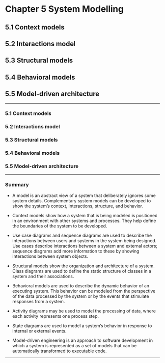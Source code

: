# Chapter 5 System Modelling

## 5.1 Context models
## 5.2 Interactions model
## 5.3 Structural models
## 5.4 Behavioral models
## 5.5 Model-driven architecture

---

### 5.1 Context models




### 5.2 Interactions model




### 5.3 Structural models




### 5.4 Behavioral models




### 5.5 Model-driven architecture



---

### Summary

- A model is an abstract view of a system that deliberately ignores some system details. Complementary system models can be developed to show the system’s context, interactions, structure, and behavior.

- Context models show how a system that is being modeled is positioned in an environment with other systems and processes. They help define the boundaries of the system to be developed.

- Use case diagrams and sequence diagrams are used to describe the interactions between users and systems in the system being designed. Use cases describe interactions between a system and external actors; sequence diagrams add more information to these by showing interactions between system objects.

- Structural models show the organization and architecture of a system. Class diagrams are used to define the static structure of classes in a system and their associations.

- Behavioral models are used to describe the dynamic behavior of an executing system. This behavior can be modeled from the perspective of the data processed by the system or by the events that stimulate responses from a system.

- Activity diagrams may be used to model the processing of data, where each activity represents one process step.

- State diagrams are used to model a system’s behavior in response to internal or external events.

- Model-driven engineering is an approach to software development in which a system is represented as a set of models that can be automatically transformed to executable code.

---